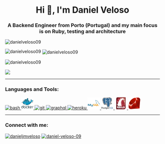 <h1 align="center">Hi 👋, I'm Daniel Veloso</h1>
<h3 align="center">A Backend Engineer from Porto (Portugal) and my main focus is on Ruby, testing and architecture</h3>

<p align="left"> <img src="https://komarev.com/ghpvc/?username=danielveloso09&label=Profile%20views&color=0e75b6&style=flat" alt="danielveloso09" /> </p>

<p><img align="left" src="https://github-readme-stats.vercel.app//api/top-langs/?username=danielveloso09&layout=compact&theme=solarized-dark&hide=html,css,coffeescript&hide_border=true" alt="danielveloso09" /></p>

<p>&nbsp;<img align="center" src="https://github-readme-stats.vercel.app/api?username=danielveloso09&theme=solarized-dark&hide_border=true&count_private=true" alt="danielveloso09" /></p>

<p><img align="center" src="https://github-readme-streak-stats.herokuapp.com/?user=danielveloso09&theme=solarized-dark&hide_border=true" alt="danielveloso09" /></p>

<p><img align="center" src="https://activity-graph.herokuapp.com/graph?username=danielveloso09&theme=elegant&hide_border=true&bg_color=012B36&line=1E7CB9&point=859801" /></p>

___

<h3 align="left">Languages and Tools:</h3>
<p align="left"> <a href="https://www.gnu.org/software/bash/" target="_blank" rel="noreferrer"> <img src="https://www.vectorlogo.zone/logos/gnu_bash/gnu_bash-icon.svg" alt="bash" width="40" height="40"/> </a> <a href="https://www.docker.com/" target="_blank" rel="noreferrer"> <img src="https://raw.githubusercontent.com/devicons/devicon/master/icons/docker/docker-original-wordmark.svg" alt="docker" width="40" height="40"/> </a> <a href="https://git-scm.com/" target="_blank" rel="noreferrer"> <img src="https://www.vectorlogo.zone/logos/git-scm/git-scm-icon.svg" alt="git" width="40" height="40"/> </a> <a href="https://graphql.org" target="_blank" rel="noreferrer"> <img src="https://www.vectorlogo.zone/logos/graphql/graphql-icon.svg" alt="graphql" width="40" height="40"/> </a> <a href="https://heroku.com" target="_blank" rel="noreferrer"> <img src="https://www.vectorlogo.zone/logos/heroku/heroku-icon.svg" alt="heroku" width="40" height="40"/> </a> <a href="https://www.mysql.com/" target="_blank" rel="noreferrer"> <img src="https://raw.githubusercontent.com/devicons/devicon/master/icons/mysql/mysql-original-wordmark.svg" alt="mysql" width="40" height="40"/> </a> <a href="https://www.postgresql.org" target="_blank" rel="noreferrer"> <img src="https://raw.githubusercontent.com/devicons/devicon/master/icons/postgresql/postgresql-original-wordmark.svg" alt="postgresql" width="40" height="40"/> </a> <a href="https://rubyonrails.org" target="_blank" rel="noreferrer"> <img src="https://raw.githubusercontent.com/devicons/devicon/master/icons/rails/rails-original-wordmark.svg" alt="rails" width="40" height="40"/> </a> <a href="https://www.ruby-lang.org/en/" target="_blank" rel="noreferrer"> <img src="https://raw.githubusercontent.com/devicons/devicon/master/icons/ruby/ruby-original.svg" alt="ruby" width="40" height="40"/> </a> </p>

___

<h3 align="left">Connect with me:</h3>
<p align="left">
<a href="https://twitter.com/danieljmveloso" target="blank"><img align="center" src="https://raw.githubusercontent.com/rahuldkjain/github-profile-readme-generator/master/src/images/icons/Social/twitter.svg" alt="danieljmveloso" height="30" width="40" /></a>
<a href="https://linkedin.com/in/daniel-veloso-09" target="blank"><img align="center" src="https://raw.githubusercontent.com/rahuldkjain/github-profile-readme-generator/master/src/images/icons/Social/linked-in-alt.svg" alt="daniel-veloso-09" height="30" width="40" /></a>
</p>
